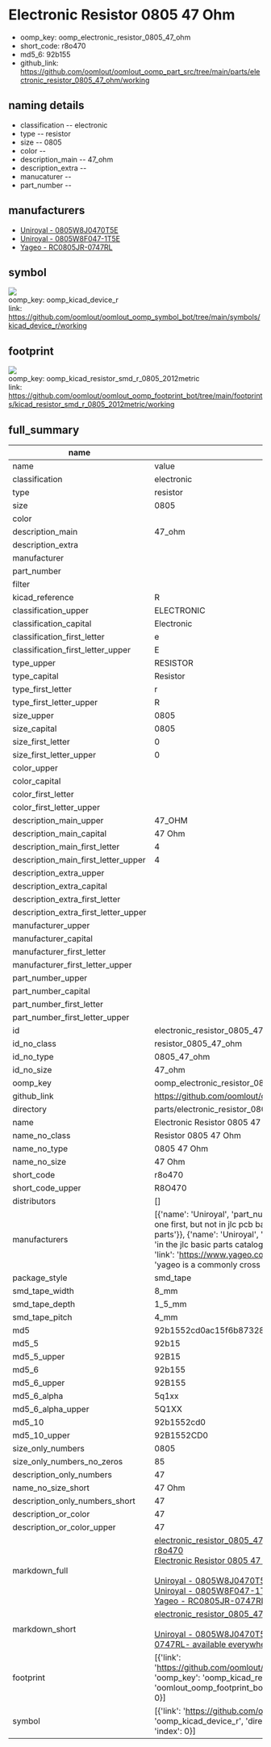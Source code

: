 # Electronic Resistor 0805 47 Ohm

  
* oomp_key: oomp_electronic_resistor_0805_47_ohm 
* short_code: r8o470
* md5_6: 92b155  
* github_link: https://github.com/oomlout/oomlout_oomp_part_src/tree/main/parts/electronic_resistor_0805_47_ohm/working  
## naming details
* classification -- electronic
* type -- resistor
* size -- 0805
* color -- 
* description_main -- 47_ohm
* description_extra -- 
* manucaturer -- 
* part_number -- 


## manufacturers
* [Uniroyal - 0805W8J0470T5E]()  
* [Uniroyal - 0805W8F047-1T5E]()  
* [Yageo - RC0805JR-0747RL](https://www.yageo.com/en/Chart/Download/pdf/RC0805JR-0747RL)  

## symbol

![](symbol/{index}}/working/working_600.png)  
oomp_key: oomp_kicad_device_r  
link: https://github.com/oomlout/oomlout_oomp_symbol_bot/tree/main/symbols/kicad_device_r/working  

## footprint

![](footprint/{index}/working/working_600.png)  
oomp_key: oomp_kicad_resistor_smd_r_0805_2012metric  
link: https://github.com/oomlout/oomlout_oomp_footprint_bot/tree/main/footprints/kicad_resistor_smd_r_0805_2012metric/working  

## full_summary
| name | value | 
| --- | --- | 
| name | value | 
| classification | electronic | 
| type | resistor | 
| size | 0805 | 
| color |  | 
| description_main | 47_ohm | 
| description_extra |  | 
| manufacturer |  | 
| part_number |  | 
| filter |  | 
| kicad_reference | R | 
| classification_upper | ELECTRONIC | 
| classification_capital | Electronic | 
| classification_first_letter | e | 
| classification_first_letter_upper | E | 
| type_upper | RESISTOR | 
| type_capital | Resistor | 
| type_first_letter | r | 
| type_first_letter_upper | R | 
| size_upper | 0805 | 
| size_capital | 0805 | 
| size_first_letter | 0 | 
| size_first_letter_upper | 0 | 
| color_upper |  | 
| color_capital |  | 
| color_first_letter |  | 
| color_first_letter_upper |  | 
| description_main_upper | 47_OHM | 
| description_main_capital | 47 Ohm | 
| description_main_first_letter | 4 | 
| description_main_first_letter_upper | 4 | 
| description_extra_upper |  | 
| description_extra_capital |  | 
| description_extra_first_letter |  | 
| description_extra_first_letter_upper |  | 
| manufacturer_upper |  | 
| manufacturer_capital |  | 
| manufacturer_first_letter |  | 
| manufacturer_first_letter_upper |  | 
| part_number_upper |  | 
| part_number_capital |  | 
| part_number_first_letter |  | 
| part_number_first_letter_upper |  | 
| id | electronic_resistor_0805_47_ohm | 
| id_no_class | resistor_0805_47_ohm | 
| id_no_type | 0805_47_ohm | 
| id_no_size | 47_ohm | 
| oomp_key | oomp_electronic_resistor_0805_47_ohm | 
| github_link | https://github.com/oomlout/oomlout_oomp_part_src/tree/main/parts/electronic_resistor_0805_47_ohm/working | 
| directory | parts/electronic_resistor_0805_47_ohm | 
| name | Electronic Resistor 0805 47 Ohm | 
| name_no_class | Resistor 0805 47 Ohm | 
| name_no_type | 0805 47 Ohm | 
| name_no_size | 47 Ohm | 
| short_code | r8o470 | 
| short_code_upper | R8O470 | 
| distributors | [] | 
| manufacturers | [{'name': 'Uniroyal', 'part_number': '0805W8J0470T5E', 'link': '', 'id': 'manufacturer_uniroyal', 'note': {'reason': 'did this one first, but not in jlc pcb basic parts and 1 percent are and they are the same price', 'reason_short': 'not in jlc basic parts'}}, {'name': 'Uniroyal', 'part_number': '0805W8F047-1T5E', 'link': '', 'id': 'manufacturer_uniroyal', 'note': {'reason': 'in the jlc basic parts catalogue', 'reason_short': 'jlc basic part'}}, {'name': 'Yageo', 'part_number': 'RC0805JR-0747RL', 'link': 'https://www.yageo.com/en/Chart/Download/pdf/RC0805JR-0747RL', 'id': 'manufacturer_yageo', 'note': {'reason': 'yageo is a commonly cross referenced part number', 'reason_short': 'available everywhere'}}] | 
| package_style | smd_tape | 
| smd_tape_width | 8_mm | 
| smd_tape_depth | 1_5_mm | 
| smd_tape_pitch | 4_mm | 
| md5 | 92b1552cd0ac15f6b87328b902d8696b | 
| md5_5 | 92b15 | 
| md5_5_upper | 92B15 | 
| md5_6 | 92b155 | 
| md5_6_upper | 92B155 | 
| md5_6_alpha | 5q1xx | 
| md5_6_alpha_upper | 5Q1XX | 
| md5_10 | 92b1552cd0 | 
| md5_10_upper | 92B1552CD0 | 
| size_only_numbers | 0805 | 
| size_only_numbers_no_zeros | 85 | 
| description_only_numbers | 47 | 
| name_no_size_short | 47 Ohm | 
| description_only_numbers_short | 47 | 
| description_or_color | 47 | 
| description_or_color_upper | 47 | 
| markdown_full | [electronic_resistor_0805_47_ohm](https://github.com/oomlout/oomlout_oomp_part_src/tree/main/parts/electronic_resistor_0805_47_ohm/working)<br>[r8o470](https://github.com/oomlout/oomlout_oomp_part_src/tree/main/parts/electronic_resistor_0805_47_ohm/working)<br>[Electronic Resistor 0805 47 Ohm](https://github.com/oomlout/oomlout_oomp_part_src/tree/main/parts/electronic_resistor_0805_47_ohm/working)<br><br>[Uniroyal - 0805W8J0470T5E- not in jlc basic parts]() [(L)  ](https://www.lcsc.com/search?q=0805W8J0470T5E)[(D)  ](https://www.digikey.com/en/products?keywords=0805W8J0470T5E)[(M)  ](https://www.mouser.com/Search/Refine?Keyword=0805W8J0470T5E)[(N)  ](https://www.newark.com/search?st=0805W8J0470T5E)[(SZ)  ](https://so.szlcsc.com/global.html?k=0805W8J0470T5E)<br>[Uniroyal - 0805W8F047-1T5E- jlc basic part]() [(L)  ](https://www.lcsc.com/search?q=0805W8F047-1T5E)[(D)  ](https://www.digikey.com/en/products?keywords=0805W8F047-1T5E)[(M)  ](https://www.mouser.com/Search/Refine?Keyword=0805W8F047-1T5E)[(N)  ](https://www.newark.com/search?st=0805W8F047-1T5E)[(SZ)  ](https://so.szlcsc.com/global.html?k=0805W8F047-1T5E)<br>[Yageo - RC0805JR-0747RL- available everywhere](https://www.yageo.com/en/Chart/Download/pdf/RC0805JR-0747RL) [(L)  ](https://www.lcsc.com/search?q=RC0805JR-0747RL)[(D)  ](https://www.digikey.com/en/products?keywords=RC0805JR-0747RL)[(M)  ](https://www.mouser.com/Search/Refine?Keyword=RC0805JR-0747RL)[(N)  ](https://www.newark.com/search?st=RC0805JR-0747RL)[(SZ)  ](https://so.szlcsc.com/global.html?k=RC0805JR-0747RL)<br> | 
| markdown_short | [electronic_resistor_0805_47_ohm](https://github.com/oomlout/oomlout_oomp_part_src/tree/main/parts/electronic_resistor_0805_47_ohm/working)<br><br>[Uniroyal - 0805W8J0470T5E- not in jlc basic parts]()[Uniroyal - 0805W8F047-1T5E- jlc basic part]()[Yageo - RC0805JR-0747RL- available everywhere](https://www.yageo.com/en/Chart/Download/pdf/RC0805JR-0747RL) | 
| footprint | [{'link': 'https://github.com/oomlout/oomlout_oomp_footprint_bot/tree/main/foootprntss/kicad_resistor_smd_r_0805_2012metric', 'oomp_key': 'oomp_kicad_resistor_smd_r_0805_2012metric', 'directory': 'oomlout_oomp_footprint_bot/footprints/kicad_resistor_smd_r_0805_2012metric//working/working.kicad_mod', 'index': 0}] | 
| symbol | [{'link': 'https://github.com/oomlout/oomlout_oomp_symbol_bot/tree/main/symbols/kicad_device_r', 'oomp_key': 'oomp_kicad_device_r', 'directory': 'oomlout_oomp_symbol_bot/symbols/kicad_device_r//working/working.kicad_sym', 'index': 0}] | 
